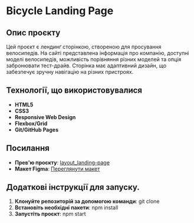 # Bicycle Landing Page

## Опис проєкту

Цей проєкт є лендинґ сторінкою, створеною для просування велосипедів. На сайті представлена інформація про компанію, доступні моделі велосипедів, можливість порівняння різних моделей та опція забронювати тест-драйв. Сторінка має адаптивний дизайн, що забезпечує зручну навігацію на різних пристроях.

## Технології, що використовувалися

- **HTML5**
- **CSS3**
- **Responsive Web Design**
- **Flexbox/Grid**
- **Git/GitHub Pages**

## Посилання

- **Прев'ю проєкту**: [layout_landing-page](https://LirikTop.github.io/layout_landing-page/)
- **Макет Figma**: [Переглянути макет](https://www.figma.com/design/NZQAIydtHo5QkINyGLHNcq/BIKE-New-Version?node-id=0-1&node-type=canvas&t=JMUWKVa93c7YZpeW-0)

## Додаткові інструкції для запуску.

1. **Клонуйте репозиторій за допомогою команди**: git clone
2. **Встановіть необхідні пакети**: npm install
3. **Запустіть проєкт**: npm start
